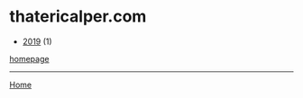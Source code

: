 # thatericalper.com

  * [2019](./thatericalper-com-2019.md) (1)

[homepage](https://www.thatericalper.com/)

----

[Home](../index.md)
